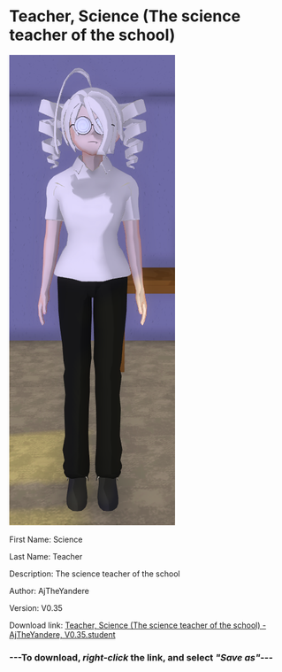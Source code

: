 # Teacher, Science (The science teacher of the school)

<img src = "https://raw.githubusercontent.com/Arbiter1223/Daigaku-Gurashi-Custom-Students/master/Students/Files/Teacher%2C%20Science%20(The%20science%20teacher%20of%20the%20school).png">

First Name: Science

Last Name: Teacher

Description: The science teacher of the school

Author: AjTheYandere

Version: V0.35

Download link: <a href="https://raw.githubusercontent.com/Arbiter1223/Daigaku-Gurashi-Custom-Students/master/Students/Files/Teacher%2C%20Science%20(The%20science%20teacher%20of%20the%20school)%20-%20AjTheYandere%2C%20V0.35.student">Teacher, Science (The science teacher of the school) - AjTheYandere, V0.35.student</a>

### ---**To download, _right-click_ the link, and select _"Save as"_**---
